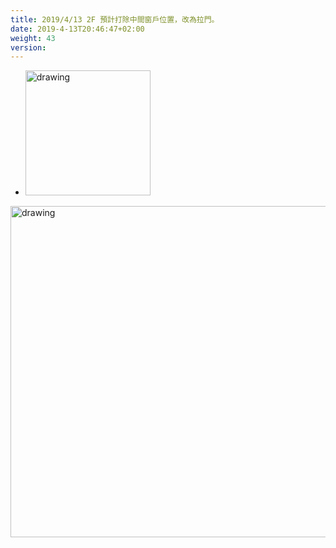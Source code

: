 ```yaml
---
title: 2019/4/13 2F 預計打除中間窗戶位置，改為拉門。
date: 2019-4-13T20:46:47+02:00
weight: 43
version: 
---
```


- <img src="experimental/image/4-13.jpg" alt="drawing" width="200"/> 
<img src="experimental/image/2f.jpg" alt="drawing" width="530"/> 